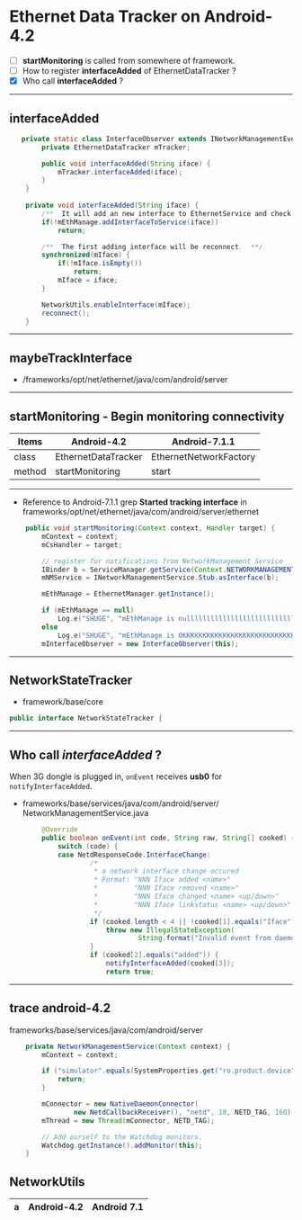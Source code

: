 # Ethernet Data Tracker on Android-4.2

- [ ] **startMonitoring** is called from somewhere of framework. 
- [ ] How to register **interfaceAdded** of EthernetDataTracker ?
- [x] Who call **interfaceAdded** ?

------------------------------------------
## interfaceAdded

```java
   private static class InterfaceObserver extends INetworkManagementEventObserver.Stub {
        private EthernetDataTracker mTracker;

        public void interfaceAdded(String iface) {
            mTracker.interfaceAdded(iface);
        }
    }
    
    private void interfaceAdded(String iface) {
        /**  It will add an new interface to EthernetService and check it.  **/
        if(!mEthManage.addInterfaceToService(iface))
            return;

        /**  The first adding interface will be reconnect.  **/
        synchronized(mIface) {
            if(!mIface.isEmpty())
                return;
            mIface = iface;
        }

        NetworkUtils.enableInterface(mIface);
        reconnect();
    }

```



------------------------------------------
## maybeTrackInterface
* /frameworks/opt/net/ethernet/java/com/android/server





------------------------------------------
## startMonitoring - Begin monitoring connectivity

Items | Android-4.2  | Android-7.1.1
----- | -------------------- | --------------
class | EthernetDataTracker | EthernetNetworkFactory
method | startMonitoring | start



------------------------------------------
* Reference to Android-7.1.1
grep **Started tracking interface** in
frameworks/opt/net/ethernet/java/com/android/server/ethernet


```java
    public void startMonitoring(Context context, Handler target) {
        mContext = context;
        mCsHandler = target;

        // register for notifications from NetworkManagement Service
        IBinder b = ServiceManager.getService(Context.NETWORKMANAGEMENT_SERVICE);
        mNMService = INetworkManagementService.Stub.asInterface(b);

        mEthManage = EthernetManager.getInstance();

        if (mEthManage == null)
            Log.e("SHUGE", "mEthManage is nulllllllllllllllllllllllllllllllllllll");
        else
            Log.e("SHUGE", "mEthManage is OKKKKKKKKKKKKKKKKKKKKKKKKKKKKKKKKKKKKKKK");
        mInterfaceObserver = new InterfaceObserver(this);
```


------------------------------------
## NetworkStateTracker
* framework/base/core

```java
public interface NetworkStateTracker {
```



------------------------------------

## Who call *interfaceAdded* ?
When 3G dongle is plugged in,
`onEvent` receives **usb0** for `notifyInterfaceAdded`.

* frameworks/base/services/java/com/android/server/
NetworkManagementService.java

```java
        @Override
        public boolean onEvent(int code, String raw, String[] cooked) {
            switch (code) {
            case NetdResponseCode.InterfaceChange:
                    /*
                     * a network interface change occured
                     * Format: "NNN Iface added <name>"
                     *         "NNN Iface removed <name>"
                     *         "NNN Iface changed <name> <up/down>"
                     *         "NNN Iface linkstatus <name> <up/down>"
                     */
                    if (cooked.length < 4 || !cooked[1].equals("Iface")) {
                        throw new IllegalStateException(
                                String.format("Invalid event from daemon (%s)", raw));
                    }
                    if (cooked[2].equals("added")) {
                        notifyInterfaceAdded(cooked[3]);
                        return true;
```

----------------------------------------------
## trace android-4.2

frameworks/base/services/java/com/android/server
```java
    private NetworkManagementService(Context context) {
        mContext = context;

        if ("simulator".equals(SystemProperties.get("ro.product.device"))) {
            return;
        }

        mConnector = new NativeDaemonConnector(
                new NetdCallbackReceiver(), "netd", 10, NETD_TAG, 160);
        mThread = new Thread(mConnector, NETD_TAG);

        // Add ourself to the Watchdog monitors.
        Watchdog.getInstance().addMonitor(this);
    }
```



## NetworkUtils

a| Android-4.2 | Android 7.1
----|---------------|----------
